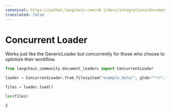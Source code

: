 ```yaml
---
canonical: https://python.langchain.com/v0.1/docs/integrations/document_loaders/concurrent
translated: false
---
```


# Concurrent Loader

Works just like the GenericLoader but concurrently for those who choose to optimize their workflow.

```python
from langchain_community.document_loaders import ConcurrentLoader
```

```python
loader = ConcurrentLoader.from_filesystem("example_data/", glob="**/*.txt")
```

```python
files = loader.load()
```

```python
len(files)
```

```output
2
```